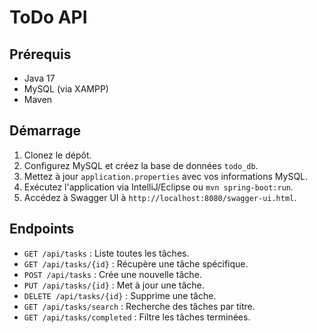 # ToDo API

## Prérequis
- Java 17
- MySQL (via XAMPP)
- Maven

## Démarrage
1. Clonez le dépôt.
2. Configurez MySQL et créez la base de données `todo_db`.
3. Mettez à jour `application.properties` avec vos informations MySQL.
4. Exécutez l'application via IntelliJ/Eclipse ou `mvn spring-boot:run`.
5. Accédez à Swagger UI à `http://localhost:8080/swagger-ui.html`.

## Endpoints
- `GET /api/tasks` : Liste toutes les tâches.
- `GET /api/tasks/{id}` : Récupère une tâche spécifique.
- `POST /api/tasks` : Crée une nouvelle tâche.
- `PUT /api/tasks/{id}` : Met à jour une tâche.
- `DELETE /api/tasks/{id}` : Supprime une tâche.
- `GET /api/tasks/search` : Recherche des tâches par titre.
- `GET /api/tasks/completed` : Filtre les tâches terminées.
